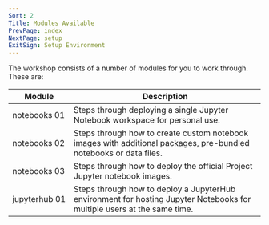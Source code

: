 ```yaml
---
Sort: 2
Title: Modules Available
PrevPage: index
NextPage: setup
ExitSign: Setup Environment
---
```


The workshop consists of a number of modules for you to work through. These are:

| Module        | Description   |
| ------------- |---------------|
| notebooks&nbsp;01  | Steps through deploying a single Jupyter Notebook workspace for personal use. |
| notebooks&nbsp;02  | Steps through how to create custom notebook images with additional packages, pre-bundled notebooks or data files. |
| notebooks&nbsp;03  | Steps through how to deploy the official Project Jupyter notebook images. |
| jupyterhub&nbsp;01 | Steps through how to deploy a JupyterHub environment for hosting Jupyter Notebooks for multiple users at the same time. |
